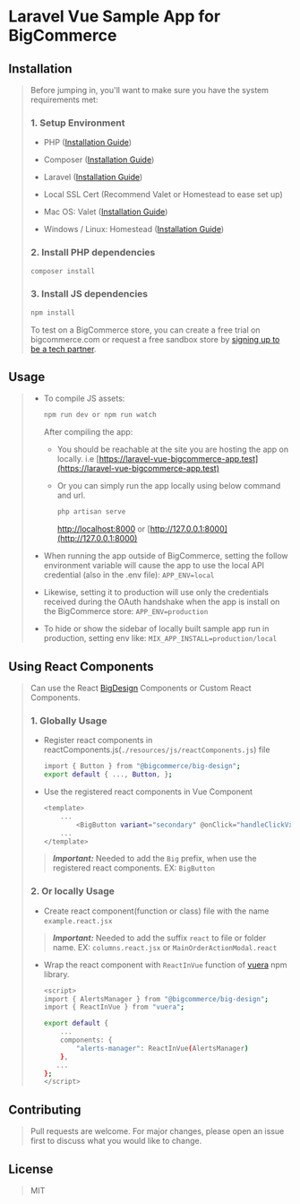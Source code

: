 # Laravel Vue Sample App for BigCommerce

## Installation

>Before jumping in, you'll want to make sure you have the system requirements met:
>
>### 1. Setup Environment
>
> - PHP ([Installation Guide](https://www.php.net/manual/en/install.php))
>
>- Composer ([Installation Guide](https://getcomposer.org/doc/00-intro.md))
>
>- Laravel ([Installation Guide](https://laravel.com/docs/8.x))
>
>- Local SSL Cert (Recommend Valet or Homestead to ease set up)
>
>- Mac OS: Valet ([Installation Guide](https://laravel.com/docs/8.x/>valet))
>- Windows / Linux: Homestead ([Installation Guide](https://laravel.>com/docs/8.x/homestead))
>
>### 2. Install PHP dependencies
>
>   ```bash
>   composer install
>   ```
>
>### 3. Install JS dependencies
>
>   ```bash
>   npm install
>   ```
>
>To test on a BigCommerce store, you can create a free trial on bigcommerce.com or request a free sandbox store by [signing up to be a tech partner](https://www.bigcommerce.com/partners/).
>
## Usage
>
>- To compile JS assets:
>
>   ```bash
>   npm run dev or npm run watch
>   ```
>
>   After compiling the app:
>   - You should be reachable at the site you are hosting the app on locally. i.e [https://laravel-vue-bigcommerce-app.test](https://laravel-vue-bigcommerce-app.test)
>
>   - Or you can simply run the app locally using below command and url.
>     ```bash
>     php artisan serve
>     ```
>       [http://localhost:8000](http://localhost:8000) or [http://127.0.0.1:8000](http://127.0.0.1:8000)
>
>- When running the app outside of BigCommerce, setting the follow environment variable will cause the app to use the local API credential (also in the .env file):
>`APP_ENV=local`
>
>- Likewise, setting it to production will use only the credentials received during the OAuth handshake when the app is install on the BigCommerce store:
>`APP_ENV=production`
>
>- To hide or show the sidebar of locally built sample app run in production, setting env like: `MIX_APP_INSTALL=production/local`

## Using React Components
>
>Can use the React [BigDesign](https://bigcommerce.github.io/big-design) Components or Custom React Components.
>
>### 1. Globally Usage
>
>
>- Register react components in reactComponents.js(`./resources/js/reactComponents.js`) file
>
>   ```bash
>   import { Button } from "@bigcommerce/big-design";
>   export default { ..., Button, };
>   ```
>
>- Use the registered react components in Vue Component
>
>   ```bash
>   <template>
>       ...
>           <BigButton variant="secondary" @onClick="handleClickViewStore"/>
>       ...
>   </template>
>   ```
>
>> **_Important:_** Needed to add the `Big` prefix, when use the registered react components. EX: `BigButton`
>
>### 2. Or locally Usage
>
>- Create react component(function or class) file with the name `example.react.jsx`
>
>>**_Important:_** Needed to add the suffix `react` to file or folder name.
>>EX: `columns.react.jsx` or `MainOrderActionModal.react`
>
>- Wrap the react component with `ReactInVue` function of [vuera](https://github.com/akxcv/vuera/) npm library.
>   ```bash
>   <script>
>   import { AlertsManager } from "@bigcommerce/big-design";
>   import { ReactInVue } from "vuera";
>
>   export default {
>       ...
>       components: {
>           "alerts-manager": ReactInVue(AlertsManager)
>       },
>      ...
>   };
>   </script>

## Contributing
>
>Pull requests are welcome. For major changes, please open an issue first to discuss what you would like to change.

## License

>MIT
